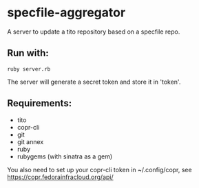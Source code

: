 specfile-aggregator
===================

A server to update a tito repository based on a specfile repo.

Run with:
---------

    ruby server.rb

The server will generate a secret token and store it in 'token'.

Requirements:
-------------

- tito
- copr-cli
- git
- git annex
- ruby
- rubygems (with sinatra as a gem)

You also need to set up your copr-cli token in ~/.config/copr, see
https://copr.fedorainfracloud.org/api/
